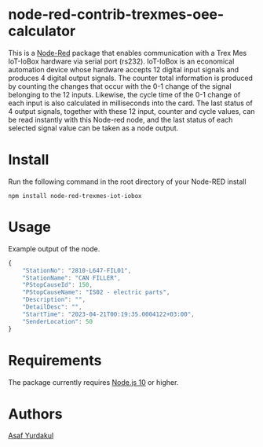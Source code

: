 # node-red-contrib-trexmes-oee-calculator

This is a [Node-Red][1] package that enables communication with a Trex Mes IoT-IoBox hardware via serial port (rs232).
IoT-IoBox is an economical automation device whose hardware accepts 12 digital input signals and produces 4 digital output signals.
The counter total information is produced by counting the changes that occur with the 0-1 change of the signal belonging to the 12 inputs. Likewise, the cycle time of the 0-1 change of each input is also calculated in milliseconds into the card.
The last status of 4 output signals, together with these 12 input, counter and cycle values, can be read instantly with this Node-red node, and the last status of each selected signal value can be taken as a node output.

# Install

Run the following command in the root directory of your Node-RED install

    npm install node-red-trexmes-iot-iobox

# Usage
Example output of the node.
```javascript
{
    "StationNo": "2810-L647-FIL01",
    "StationName": "CAN FILLER",
    "PStopCauseId": 150,
    "PStopCauseName": "IS02 - electric parts",
    "Description": "",
    "DetailDesc": "",
    "StartTime": "2023-04-21T00:19:35.0004122+03:00",
    "SenderLocation": 50
}
```
# Requirements

The package currently requires [Node.js 10][1] or higher.


# Authors

[Asaf Yurdakul][4]

[1]:http://nodered.org
[4]:https://github.com/asafyurdakul

